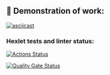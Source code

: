 ## 🎥 Demonstration of work:

[![asciicast](https://asciinema.org/a/3r2HG5NYbCNygZmvFXKfSF8Xo.svg?size=medium&speed=1)](https://asciinema.org/a/3r2HG5NYbCNygZmvFXKfSF8Xo)


### Hexlet tests and linter status:
[![Actions Status](https://github.com/Shooouuun/devops-engineer-from-scratch-project-49/actions/workflows/hexlet-check.yml/badge.svg)](https://github.com/Shooouuun/devops-engineer-from-scratch-project-49/actions)

[![Quality Gate Status](https://sonarcloud.io/api/project_badges/measure?project=Shooouuun_devops-engineer-from-scratch-project-49&metric=alert_status)](https://sonarcloud.io/summary/new_code?id=Shooouuun_devops-engineer-from-scratch-project-49)

